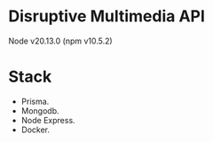 # Disruptive Multimedia API

Node v20.13.0 (npm v10.5.2)

# Stack

- Prisma.
- Mongodb.
- Node Express.
- Docker.
